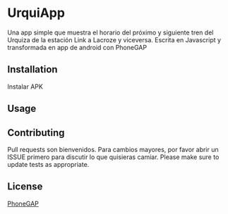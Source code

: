 # UrquiApp

Una app simple que muestra el horario del próximo y siguiente tren del Urquiza de la estación Link a Lacroze y viceversa.
Escrita en Javascript y transformada en app de android con PhoneGAP

## Installation

Instalar APK

## Usage


## Contributing
Pull requests son bienvenidos. Para cambios mayores, por favor abrir  un ISSUE primero para discutir lo que quisieras camiar.
Please make sure to update tests as appropriate.

## License
[PhoneGAP](https://phonegap.com/about/license/)
